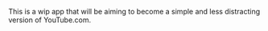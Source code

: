 This is a wip app that will be aiming to become a simple and less distracting version of YouTube.com.